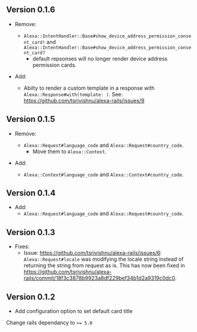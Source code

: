 ## Version 0.1.6
* Remove:
  * `Alexa::IntentHandler::Base#show_device_address_permission_consent_card!`
  and `Alexa::IntentHandler::Base#show_device_address_permission_consent_card?`
    - default repsonses will no longer render device address permission cards.

* Add:
  * Abilty to render a custom template in a response with
  `Alexa::Response#with(template: )`. See:
  https://github.com/tsrivishnu/alexa-rails/issues/9

## Version 0.1.5
* Remove:
  * `Alexa::Request#language_code` and `Alexa::Request#country_code`.
    - Move them to `Alexa::Context`.

* Add:
  * `Alexa::Context#language_code` and `Alexa::Context#country_code`.

## Version 0.1.4
* Add:
  * `Alexa::Request#language_code` and `Alexa::Request#country_code`.

## Version 0.1.3
* Fixes:
  * Issue: https://github.com/tsrivishnu/alexa-rails/issues/6: `Alexa::Request#locale` was modifying the locale string instead
  of returning the string from request as is.
  This has now been fixed in https://github.com/tsrivishnu/alexa-rails/commit/18f3c3878b9923a8df229bef34b1d2a9319c0dc0.

## Version 0.1.2
* Add configuration option to set default card title

Change rails dependancy to `>= 5.0`
